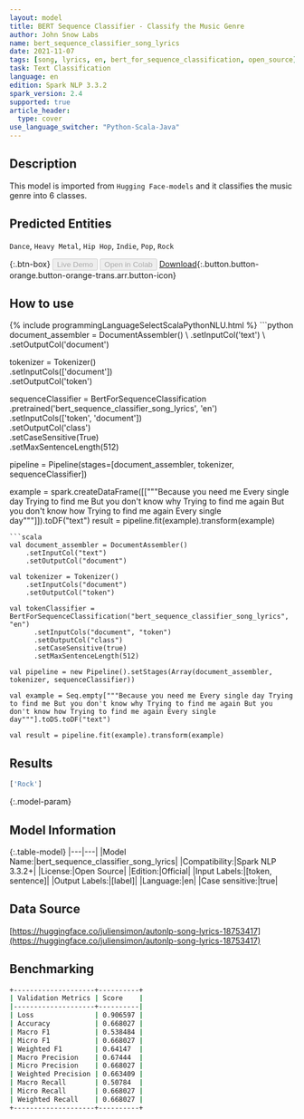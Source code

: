 ```yaml
---
layout: model
title: BERT Sequence Classifier - Classify the Music Genre
author: John Snow Labs
name: bert_sequence_classifier_song_lyrics
date: 2021-11-07
tags: [song, lyrics, en, bert_for_sequence_classification, open_source]
task: Text Classification
language: en
edition: Spark NLP 3.3.2
spark_version: 2.4
supported: true
article_header:
  type: cover
use_language_switcher: "Python-Scala-Java"
---
```


## Description

This model is imported from `Hugging Face-models` and it classifies the music genre into 6 classes.

## Predicted Entities

`Dance`, `Heavy Metal`, `Hip Hop`, `Indie`, `Pop`, `Rock`

{:.btn-box}
<button class="button button-orange" disabled>Live Demo</button>
<button class="button button-orange" disabled>Open in Colab</button>
[Download](https://s3.amazonaws.com/auxdata.johnsnowlabs.com/public/models/bert_sequence_classifier_song_lyrics_en_3.3.2_2.4_1636283685615.zip){:.button.button-orange.button-orange-trans.arr.button-icon}

## How to use



<div class="tabs-box" markdown="1">
{% include programmingLanguageSelectScalaPythonNLU.html %}
```python
document_assembler = DocumentAssembler() \
    .setInputCol('text') \
    .setOutputCol('document')

tokenizer = Tokenizer() \
    .setInputCols(['document']) \
    .setOutputCol('token')

sequenceClassifier = BertForSequenceClassification \
      .pretrained('bert_sequence_classifier_song_lyrics', 'en') \
      .setInputCols(['token', 'document']) \
      .setOutputCol('class') \
      .setCaseSensitive(True) \
      .setMaxSentenceLength(512)

pipeline = Pipeline(stages=[document_assembler, tokenizer, sequenceClassifier])

example = spark.createDataFrame([["""Because you need me Every single day Trying to find me But you don't know why Trying to find me again But you don't know how Trying to find me again Every single day"""]]).toDF("text")
result = pipeline.fit(example).transform(example)
```
```scala
val document_assembler = DocumentAssembler() 
    .setInputCol("text") 
    .setOutputCol("document")

val tokenizer = Tokenizer() 
    .setInputCols("document") 
    .setOutputCol("token")

val tokenClassifier = BertForSequenceClassification("bert_sequence_classifier_song_lyrics", "en")
      .setInputCols("document", "token")
      .setOutputCol("class")
      .setCaseSensitive(true)
      .setMaxSentenceLength(512)

val pipeline = new Pipeline().setStages(Array(document_assembler, tokenizer, sequenceClassifier))

val example = Seq.empty["""Because you need me Every single day Trying to find me But you don't know why Trying to find me again But you don't know how Trying to find me again Every single day"""].toDS.toDF("text")

val result = pipeline.fit(example).transform(example)
```
</div>

## Results

```bash
['Rock']
```

{:.model-param}
## Model Information

{:.table-model}
|---|---|
|Model Name:|bert_sequence_classifier_song_lyrics|
|Compatibility:|Spark NLP 3.3.2+|
|License:|Open Source|
|Edition:|Official|
|Input Labels:|[token, sentence]|
|Output Labels:|[label]|
|Language:|en|
|Case sensitive:|true|

## Data Source

[https://huggingface.co/juliensimon/autonlp-song-lyrics-18753417](https://huggingface.co/juliensimon/autonlp-song-lyrics-18753417)

## Benchmarking

```bash
+--------------------+----------+
| Validation Metrics | Score    |
|--------------------+----------|
| Loss               | 0.906597 |
| Accuracy           | 0.668027 |
| Macro F1           | 0.538484 |
| Micro F1           | 0.668027 |
| Weighted F1        | 0.64147  |
| Macro Precision    | 0.67444  |
| Micro Precision    | 0.668027 |
| Weighted Precision | 0.663409 |
| Macro Recall       | 0.50784  |
| Micro Recall       | 0.668027 |
| Weighted Recall    | 0.668027 |
+--------------------+----------+

```